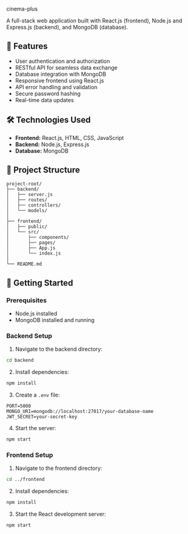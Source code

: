cinema-plus

A full-stack web application built with React.js (frontend), Node.js and Express.js (backend), and MongoDB (database).

## 🚀 Features

* User authentication and authorization
* RESTful API for seamless data exchange
* Database integration with MongoDB
* Responsive frontend using React.js
* API error handling and validation
* Secure password hashing
* Real-time data updates

## 🛠️ Technologies Used

* **Frontend:** React.js, HTML, CSS, JavaScript
* **Backend:** Node.js, Express.js
* **Database:** MongoDB

## 📂 Project Structure

```
project-root/
├── backend/
│   ├── server.js
│   ├── routes/
│   ├── controllers/
│   └── models/
│
├── frontend/
│   ├── public/
│   └── src/
│       ├── components/
│       ├── pages/
│       ├── App.js
│       └── index.js
│
└── README.md
```

## 🚀 Getting Started

### Prerequisites

* Node.js installed
* MongoDB installed and running

### Backend Setup

1. Navigate to the backend directory:

```bash
cd backend
```

2. Install dependencies:

```bash
npm install
```

3. Create a `.env` file:

```
PORT=5000
MONGO_URI=mongodb://localhost:27017/your-database-name
JWT_SECRET=your-secret-key
```

4. Start the server:

```bash
npm start
```

### Frontend Setup

1. Navigate to the frontend directory:

```bash
cd ../frontend
```

2. Install dependencies:

```bash
npm install
```

3. Start the React development server:

```bash
npm start
```

